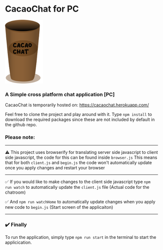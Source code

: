 <h1>CacaoChat for PC</h1>
<img src="https://github.com/Dacen12/Cacaochat-Mobile/blob/master/cacaochat_logo.png" width="125">

<h3>A Simple cross platform chat application [PC]</h3>

CacaoChat is temporarily hosted on: https://cacaochat.herokuapp.com/

Feel free to clone the project and play around with it.
Type `npm install` to download the required packages since these are not included by default in the github repo.

<h3>Please note:</h3>

- - - - -
:warning:
This project uses browserify for translating server side javascript to client side javascript, the code for this can be found inside ``browser.js``
This means that for both  `client.js`  and  `begin.js`  the code won't automatically update once you apply changes and restart your browser

 - - - -  


✅ If you would like to make changes to the client side javascript type `npm run watch` to automatically update the `client.js` file (Actual code for the chatroom)

✅ And `npm run watchHome` to automatically update changes when you apply new code to `begin.js` (Start screen of the applicaiton)

 - - - - - 
 
 <h3>✔️ Finally </h3>
 
 To run the application, simply type `npm run start` in the terminal to start the applicication.
